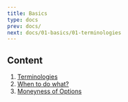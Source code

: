 ```yaml
---
title: Basics
type: docs
prev: docs/
next: docs/01-basics/01-terminologies
---
```


## Content

1. [Terminologies](01-terminologies)
2. [When to do what?](02-when-to-do-what)
3. [Moneyness of Options](02-moneyness-of-options)
